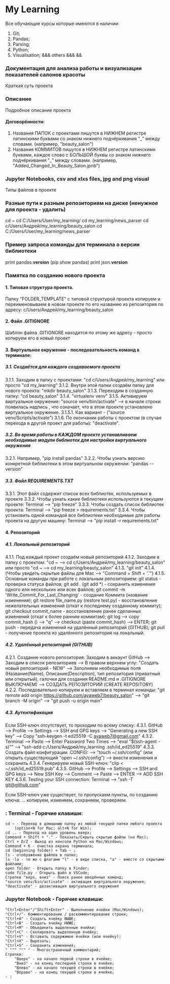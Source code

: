 ﻿# My Learning
Все обучающие курсы которые имеются в наличии:
1. Git;
2. Pandas;
3. Parsing;
4. Python;
5. Visualisation;
&&& others &&&
&&

### Документация для анализа работы и визуализации показателей салонов красоты
Краткая суть проекта

### Описание
Подробное описание проекта

#### Договорённости:
1. Названия ПАПОК с проектами пишутся в НИЖНЕМ регистре латинскими буквами со знаком нижнего подчёркивания "_" между словами.
	(например, "beauty_salon")
2. Названия КОММИТОВ пишутся в НИЖНЕМ регистре латинскими буквами, каждое слово с БОЛЬШОЙ буквы со знаком нижнего подчёркивания "_" между словами.
	(например, "Added_Changed_In_Beauty_Salon.jpnb")

### Jupyter Notebooks, csv and xlxs files, jpg and png visual
Типы файлов в проекте

### Разные пути к разным репозиториям на диске (ненужное для проекта - удалить)
cd ~
cd C:/Users/User/my_learning/
cd my_learning/news_parser
cd c/Users/Андрей/my_learning/beauty_salon
cd C:/Users/User/my_learning/news_parser

### Пример запроса команды для терминала о версии библиотеки
print pandas.__version__ (pip show pandas)
print json.__version__

### Памятка по созданию нового проекта

#### 1. Типовая структура проекта.
Папку "FOLDER_TEMPLATE" с типовой структурой проекта копируем и переименовываем в новом проекте по его названию из репозитория по адресу: c/Users/Андрей/my_learning/beauty_salon

#### 2. Файл .GITIGNORE
Шаблон файла .GITIGNORE находится по этому же адресу - просто копируем его в новый проект

#### 3. Виртуальное окружение - последовательность команд в терминале:

##### 3.1. Создаётся для каждого создаваемого проекта
3.1.1. Заходим в папку с проектами: "cd c/Users/Андрей/my_learning" или просто "cd my_learning"
3.1.2. Внутри этой папки создаём папку для нового проекта: "mkdir beauty_salon"
3.1.3. Переходим в созданную папку: "cd beauty_salon"
3.1.4. "virtualenv venv"
3.1.5. Активируем виртуальное окружение: "source venv/bin/activate" --> в начале строки появилась надпись , что означает, что в этом проекте установлено виртуальное окружение.
	3.1.5.1. Как вариант - ("source venv/Scripts/activate")
3.1.6. По окончании работы с проектом (в случае перехода в другой проект для работы): "deactivate".

##### 3.2. Во время работы в КАЖДОМ проекте устанавливаем необходимые модули библиотек для настройки виртуального окружения
3.2.1. Например, "pip install pandas"
3.2.2. Чтобы узнать версию конкретной библиотеки в этом виртуальном окружении: "pandas --version"

##### 3.3. Файл REQUIREMENTS.TXT
3.3.1. Этот файл содержит список всех библиотек, используемых в проекте
3.3.2. Чтобы узнать какие библиотеки используются в текущем проекте: Terminal --> "pip freeze"
3.3.3. Чтобы создать список библиотек проекта: Terminal --> "pip freeze > requirements.txt"
3.3.4. Чтобы установить одной командой все библиотеки необходимые для работы проекта на другую машину: Terminal --> "pip install -r requirements.txt"

#### 4. Репозиторий

##### 4.1. Локальный репозиторий
4.1.1. Под каждый проект создаём новый репозиторий
4.1.2. Заходим в папку с проектом: "cd ~ --> cd c/Users/Андрей/my_learning/beauty_salon" или просто "cd ~ --> cd my_learning/beauty_salon"
4.1.3. "git init"
4.1.4. (Чтобы увидеть скрытые файлы для Мас --> "Command + Shift + '.'")
4.1.5. Основные команды при работе с локальным репозиторием:
	git status - проверка статуса файлов;
	git add . (git add *) - сохранить изменения одного или нескольких или всех файлов;
	git commit -m 'Write_Commit_For_Last_Changing' - создание Коммита (название изменения);
	git restore file_name.py (restore test.py) - восстановление нежелательных изменений (откат к последнему созданному коммиту);
	git checkout commit_name - восстановление ранее сделанных изменений (откат к более ранним коммитам);
		git log --> copy commit_hash () --> "q" --> checkout (paste commit_hash) --> ENTER;
	git push - передача изменений на удалённый репозиторий (GITHUB);
	git pull - получение проекта из удалённого репозитория на локальный.

##### 4.2. Удалённый репозиторий (GITHUB)
4.2.1. Создание нового репозитория:
	Заходим в аккаунт GitHub --> Заходим в список репозиториев --> В правом верхнем углу: "Создать новый репозиторий - NEW" --> Заполняем необходимые поля (Название(Name), Описание(Description), тип репозитория (приватный или открытый), галочки для создания README.md и .GITIGNORE ВЫКЛЮЧАЕМ) --> СОЗДАТЬ РЕПОЗИТОРИЙ (CREATE REPOSITORY)
4.2.2. Последовательно копируем и вставляем в терминал команды:
	"git remote add origin https://github.com/ayaweb7/beauty_salon" --> "git branch -M origin" --> "git push -u origin main"
	
##### 4.3. Аутентификация
Если SSH-ключ отсутствует, то проходим по всему списку:
4.3.1. GitHub --> Profile --> Settings --> SSH and GPG keys --> "Generating a new SSH key" --> Copy "ssh-keygen -t ed25519 -C ayaweb7@gmail.com"
4.3.2. Terminal --> Paste --> Enter Password Two Times --> "eval "$(ssh-agent -s)"" --> "ssh-add c:/Users/Андрей/my_learning .ssh/id_ed25519"
4.3.3. Создать файл конфигурации .CONFIG: --> "touch ~/.ssh/config" (или открыть существующий "open ~/.ssh/config") --> внести изменения и сохранить
4.3.4. Генерируем новый SSH-ключ: "clip < ~/.ssh/id_ed25519.pub"
4.3.5. GitHub --> Profile --> Settings --> SSH and GPG keys --> New SSH Key --> Comment --> Paste --> ENTER --> ADD SSH KEY
4.3.6. Testing your SSH connection: Terminal --> "ssh -T git@github.com"

Если SSH-ключ уже существует, то пропускаем пункты, по созданию ключа: ... копируем, изменяем, сохраняем, проверяем.

### : Terminal - Горячие клавиши:
	cd ~ - Переход в домашнюю папку из любой текущей папки любого проекта
		(option+N for Mac; alt+N for Win);
	cd .. - Переход на один уровень вверх;
	Command + Shift + "." - Показать/Скрыть скрытые файлы (на Мас);
	Ctrl + D/Z - Выход из консоли Python на Мас/Windows;
	Command + K - очистка окрана терминала;
	cd (beginning folder) + Tab - ;
	ls - отображение файлов в папке;
	ls -la - то же с флагами "l" - в виде списка, "a" - вместе со скрытыми файлами;
	open folder - Открыть папку в Finder;
	code file.py - Открыть файл в VSCode;
	Стрелки "верх, вниз" - Поиск ранее введённых команд;
	"source venv/bin/activate" - активация виртуального окружения;
	"deactivate" - дезактивация виртуального окружения

### Jupyter Notebook - Горячие клавиши:
	"Ctrl+Enter"/"Shift+Enter" - Выполнение ячейки (Mac/Windows);
	"Ctrl+/"- Комментирование / раскомментирование строки;
	"Ctrl+A" - Создать ячейку ВЫШЕ;
	"Ctrl+B" - Создать ячейку НИЖЕ;
	"Ctrl+M" - Объединить выделенные ячейки;
	"Ctrl+C" - Скопировать выделенную ячейку;
	"Ctrl+V" - Вставить содержимое ячейки (или ячейку);
	"Ctrl+X" - Вырезать;
	"Ctrl+S" - Сохранить изменения;
	" """ """ " - Многостраничный комментарий;
	Стрелки:
		"Вверх" - на начало первой строки в ячейке;
		"Вниз" - на конец последней строки в ячейке;
		"Влево" - на начало текущей строки в ячейке;
		"Вправо" - на конец текущей строки в ячейке;
	- ;
	

